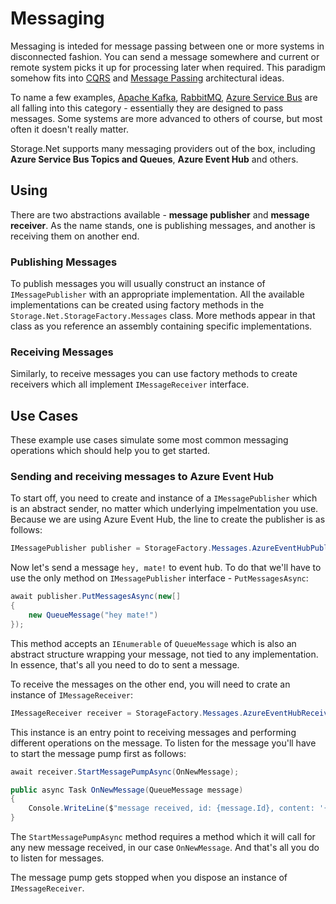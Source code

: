 # Messaging

Messaging is inteded for message passing between one or more systems in disconnected fashion. You can send a message somewhere and current or remote system picks it up for processing later when required. This paradigm somehow fits into [CQRS](https://martinfowler.com/bliki/CQRS.html) and [Message Passing](https://www.defit.org/message-passing/) architectural ideas.

To name a few examples, [Apache Kafka](http://kafka.apache.org/), [RabbitMQ](https://www.rabbitmq.com/), [Azure Service Bus](https://azure.microsoft.com/en-gb/services/service-bus/) are all falling into this category - essentially they are designed to pass messages. Some systems are more advanced to others of course, but most often it doesn't really matter.

Storage.Net supports many messaging providers out of the box, including **Azure Service Bus Topics and Queues**, **Azure Event Hub** and others.

## Using

There are two abstractions available - **message publisher** and **message receiver**. As the name stands, one is publishing messages, and another is receiving them on another end.

### Publishing Messages

To publish messages you will usually construct an instance of `IMessagePublisher` with an appropriate implementation. All the available implementations can be created using factory methods in the `Storage.Net.StorageFactory.Messages` class. More methods appear in that class as you reference an assembly containing specific implementations.

### Receiving Messages

Similarly, to receive messages you can use factory methods to create receivers which all implement `IMessageReceiver` interface.

## Use Cases

These example use cases simulate some most common messaging operations which should help you to get started.

### Sending and receiving messages to Azure Event Hub

To start off, you need to create and instance of a `IMessagePublisher` which is an abstract sender, no matter which underlying impelmentation you use. Because we are using Azure Event Hub, the line to create the publisher is as follows:

```csharp
IMessagePublisher publisher = StorageFactory.Messages.AzureEventHubPublisher("connection string");
```

Now let's send a message `hey, mate!` to event hub. To do that we'll have to use the only method on `IMessagePublisher` interface - `PutMessagesAsync`:

```csharp
await publisher.PutMessagesAsync(new[]
{
	new QueueMessage("hey mate!")
});

```

This method accepts an `IEnumerable` of `QueueMessage` which is also an abstract structure wrapping your message, not tied to any implementation. In essence, that's all you need to do to sent a message.

To receive the messages on the other end, you will need to crate an instance of `IMessageReceiver`:

```csharp
IMessageReceiver receiver = StorageFactory.Messages.AzureEventHubReceiver("connection string", "hub path");
```

This instance is an entry point to receiving messages and performing different operations on the message. To listen for the message you'll have to start the message pump first as follows:

```csharp
await receiver.StartMessagePumpAsync(OnNewMessage);

public async Task OnNewMessage(QueueMessage message)
{
    Console.WriteLine($"message received, id: {message.Id}, content: '{message.StringContent}'");
}
```

The `StartMessagePumpAsync` method requires a method which it will call for any new message received, in our case `OnNewMessage`. And that's all you do to listen for messages.

The message pump gets stopped when you dispose an instance of `IMessageReceiver`.